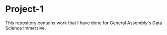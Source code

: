 # Project-1
This repository contains work that I have done for General Assembly's Data Science Immersive.

